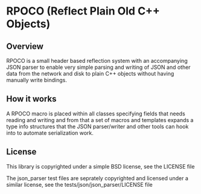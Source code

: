 # RPOCO (Reflect Plain Old C++ Objects)

## Overview

RPOCO is a small header based reflection system with an accompanying JSON parser
to enable very simple parsing and writing of JSON and other data from the network
and disk to plain C++ objects without having manually write bindings.

## How it works

A RPOCO macro is placed within all classes specifying fields that needs
reading and writing and from that a set of macros and templates expands
a type info structures that the JSON parser/writer and other tools
can hook into to automate serialization work.

## License

This library is copyrighted under a simple BSD license, see the LICENSE file

The json_parser test files are seprately copyrighted and licensed under a similar license, see the tests/json/json_parser/LICENSE file
